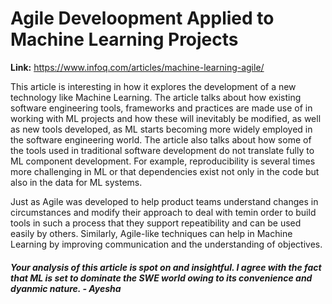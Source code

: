 # Agile Develoopment Applied to Machine Learning Projects
**Link:** https://www.infoq.com/articles/machine-learning-agile/

This article is interesting in how it explores the development of a new technology like Machine Learning. The article talks about how existing software engineering tools, frameworks and practices are made use of in working with ML projects and how these will inevitably be modified, as well as new tools developed, as ML starts becoming more widely employed in the software engineering world. The article also talks about how some of the tools used in traditional software development do not translate fully to ML component development. For example, reproducibility is several times more challenging in ML or that dependencies exist not only in the code but also in the data for ML systems.

Just as Agile was developed to help product teams understand changes in circumstances and modify their approach to deal with temin order to build tools in such a process that they support repeatibility and can be used easily by others. Similarly, Agile-like techniques can help in Machine Learning by improving communication and the understanding of objectives.


##### Your analysis of this article is spot on and insightful. I agree with the fact that ML is set to dominate the SWE world owing to its convenience and dyanmic nature. - Ayesha